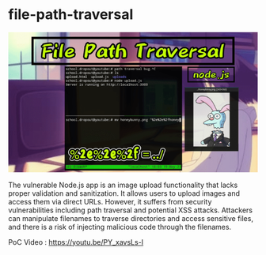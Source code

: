 # file-path-traversal 

![File Path Traversal Attack](https://github.com/schooldropout1337/file-path-traversal/blob/main/file_path_traversal_attack.png)

The vulnerable Node.js app is an image upload functionality that lacks proper validation and sanitization. It allows users to upload images and access them via direct URLs. However, it suffers from security vulnerabilities including path traversal and potential XSS attacks. Attackers can manipulate filenames to traverse directories and access sensitive files, and there is a risk of injecting malicious code through the filenames.

PoC Video : https://youtu.be/PY_xavsLs-I
